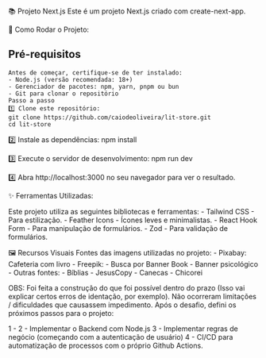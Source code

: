 📚 Projeto Next.js
Este é um projeto Next.js criado com create-next-app.

🚀 Como Rodar o Projeto:

## Pré-requisitos
    Antes de começar, certifique-se de ter instalado:
    - Node.js (versão recomendada: 18+)
    - Gerenciador de pacotes: npm, yarn, pnpm ou bun
    - Git para clonar o repositório
    Passo a passo
    1️⃣ Clone este repositório:
    git clone https://github.com/caiodeoliveira/lit-store.git
    cd lit-store


2️⃣ Instale as dependências:
npm install

3️⃣ Execute o servidor de desenvolvimento:
npm run dev

4️⃣ Abra http://localhost:3000 no seu navegador para ver o resultado.

✨ Ferramentas Utilizadas:

Este projeto utiliza as seguintes bibliotecas e ferramentas:
    - Tailwind CSS - Para estilização.
    - Feather Icons - Ícones leves e minimalistas.
    - React Hook Form - Para manipulação de formulários.
    - Zod - Para validação de formulários.

🖼️ Recursos Visuais
Fontes das imagens utilizadas no projeto:
    - Pixabay: Cafeteria com livro
    - Freepik:
    - Busca por Banner Book
    - Banner psicológico
    - Outras fontes:
    - Bíblias - JesusCopy
    - Canecas - Chicorei

OBS: Foi feita a construção do que foi possível dentro do prazo (Isso vai explicar certos erros de identação, por exemplo). Não ocorreram limitações / dificuldades que causassem impedimento. Após o desafio, defini os próximos passos para o projeto:

1 - 
2 - Implementar o Backend com Node.js
3 - Implementar regras de negócio (começando com a autenticação de usuário)
4 - CI/CD para automatização de processos com o próprio Github Actions.
